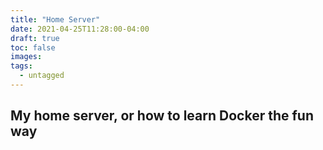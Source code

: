 ```yaml
---
title: "Home Server"
date: 2021-04-25T11:28:00-04:00
draft: true
toc: false
images:
tags: 
  - untagged
---
```


## My home server, or how to learn Docker the fun way
